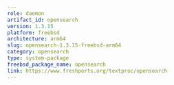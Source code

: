 ```yaml
---
role: daemon
artifact_id: opensearch
version: 1.3.15
platform: freebsd
architecture: arm64
slug: opensearch-1.3.15-freebsd-arm64
category: opensearch
type: system-package
freebsd_package_name: opensearch
link: https://www.freshports.org/textproc/opensearch
---
```


